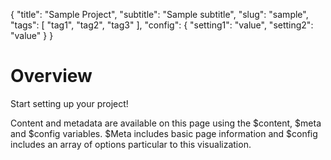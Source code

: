 {
	"title": "Sample Project",
	"subtitle": "Sample subtitle",
	"slug": "sample",
	"tags": [
		"tag1",
		"tag2",
		"tag3"
	],
	"config": {
		"setting1": "value",
		"setting2": "value"
	}
}

# Overview

Start setting up your project!

Content and metadata are available on this page using the $content, $meta and $config variables. $Meta includes basic page information and $config includes an array of options particular to this visualization.